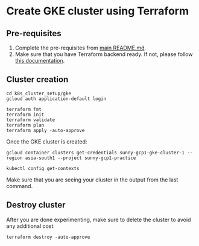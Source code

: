 # Create GKE cluster using Terraform

## Pre-requisites

1. Complete the pre-requisites from [main README.md](../../README.md).
2. Make sure that you have Terraform backend ready. If not, please follow [this documentation](../terraform_backend/README.md).

## Cluster creation

```
cd k8s_cluster_setup/gke
gcloud auth application-default login

terraform fmt
terraform init
terraform validate
terraform plan
terraform apply -auto-approve
```
Once the GKE cluster is created:
```
gcloud container clusters get-credentials sunny-gcp1-gke-cluster-1 --region asia-south1 --project sunny-gcp1-practice

kubectl config get-contexts
```
Make sure that you are seeing your cluster in the output from the last command.

## Destroy cluster

After you are done experimenting, make sure to delete the cluster to avoid any additional cost.

```
terraform destroy -auto-approve
```
